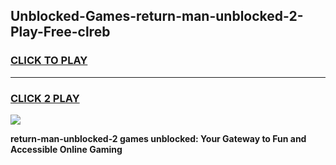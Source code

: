 
## Unblocked-Games-return-man-unblocked-2-Play-Free-clreb
<h3>
<a href="https://premium76.site?title=return-man-unblocked-2&ref=19M">CLICK TO PLAY</a></h3>
<hr>

<h3>
<a href="https://premium76.site?title=return-man-unblocked-2&ref=19M">CLICK 2 PLAY</a>
  
</h3>

<a href="https://premium76.site?title=return-man-unblocked-2&ref=19M"><img src="https://clearcache.store/games.png"></a>


**return-man-unblocked-2 games unblocked: Your Gateway to Fun and Accessible Online Gaming**
